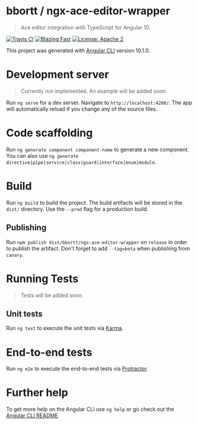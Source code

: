 # bbortt / ngx-ace-editor-wrapper

> Ace editor integration with TypeScript for Angular 10.

[![Travis CI](https://travis-ci.com/bbortt/ngx-ace-editor-wrapper.svg?branch=master)](https://travis-ci.com/bbortt/ngx-ace-editor-wrapper)
[![Blazing Fast](https://img.shields.io/badge/speed-blazing%20%F0%9F%94%A5-brightgreen.svg?style=flat-square)](https://twitter.com/acdlite/status/974390255393505280)
[![License: Apache 2](https://img.shields.io/badge/License-Apache2-blue.svg)](https://opensource.org/licenses/Apache-2.0)

This project was generated with [Angular CLI](https://github.com/angular/angular-cli) version 10.1.0.

# Development server

> Currently not implemented. An example will be added soon.

Run `ng serve` for a dev server. Navigate to `http://localhost:4200/`. The app will automatically reload if you change any of the source files.

# Code scaffolding

Run `ng generate component component-name` to generate a new component. You can also use `ng generate directive|pipe|service|class|guard|interface|enum|module`.

# Build

Run `ng build` to build the project. The build artifacts will be stored in the `dist/` directory. Use the `--prod` flag for a production build.

## Publishing

Run `npm publish dist/bbortt/ngx-ace-editor-wrapper` on `release` in order to publish the artifact. Don't forget to add `--tag=beta` when publishing from `canary`.

# Running Tests

> Tests will be added soon.

## Unit tests

Run `ng test` to execute the unit tests via [Karma](https://karma-runner.github.io).

# End-to-end tests

Run `ng e2e` to execute the end-to-end tests via [Protractor](http://www.protractortest.org/).

# Further help

To get more help on the Angular CLI use `ng help` or go check out the [Angular CLI README](https://github.com/angular/angular-cli/blob/master/README.md).
